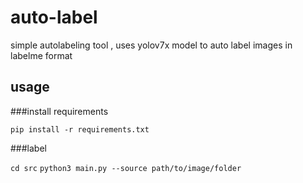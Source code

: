 # auto-label
simple autolabeling tool , uses yolov7x model to auto label images in labelme format

## usage

###install requirements

`pip install -r requirements.txt`

###label

`cd src`
`python3 main.py --source path/to/image/folder`

